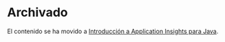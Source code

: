 <properties 
	pageTitle="archivado" 
	description="contenido archivado" 
	services="application-insights" 
    documentationCenter=""
	authors="alancameronwills" 
	manager="douge"/>

<tags 
	ms.service="application-insights" 
	ms.workload="tbd" 
	ms.tgt_pltfrm="ibiza" 
	ms.devlang="na" 
	ms.topic="article" 
	ms.date="03/01/2016" 
	ms.author="awills"/>
 
# Archivado

El contenido se ha movido a [Introducción a Application Insights para Java](app-insights-java-get-started.md).
 

<!---HONumber=AcomDC_0302_2016-->